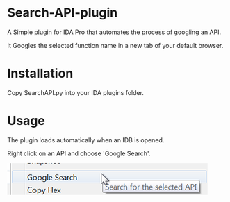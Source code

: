 # Search-API-plugin

A Simple plugin for IDA Pro that automates the process of googling an API.

It Googles the selected function name in a new tab of your default browser.

# Installation
Copy SearchAPI.py into your IDA plugins folder.

# Usage
The plugin loads automatically when an IDB is opened.

Right click on an API and choose 'Google Search'.

![](https://raw.githubusercontent.com/AlyaGomaa/Search-API-plugin/master/_screenshot.png)
